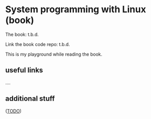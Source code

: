 System programming with Linux (book)
====================================

The book: t.b.d.

Link the book code repo: t.b.d.

This is my playground while reading the book.


useful links
------------

....


additional stuff
----------------

([TODO](TODO.md))
